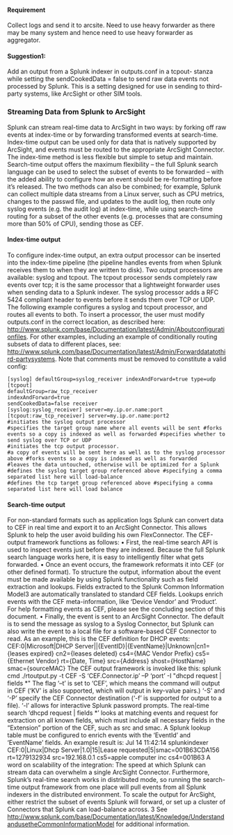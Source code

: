 #### Requirement
Collect logs and send it to arcsite. Need to use heavy forwarder as there may be many system and hence need to use heavy forwarder as aggregator.
#### Suggestion1:
Add an output from a Splunk indexer in outputs.conf in a tcpout- stanza while setting the sendCookedData = false to send raw data events not processed by Splunk. This is a setting designed for use in sending to third-party systems, like ArcSight or other SIM tools.

### Streaming Data from Splunk to ArcSight
Splunk can stream real-time data to ArcSight in two ways: by forking off raw events at index-time or by forwarding transformed events at search-time. Index-time output can be used only for data that is natively supported by ArcSight, and events must be routed to the appropriate ArcSight Connector. The index-time method is less flexible but simple to setup and maintain. Search-time output offers the maximum flexibility – the full Splunk search language can be used to select the subset of events to be forwarded – with the added ability to configure how an event should be re-formatting before it’s released. The two methods can also be combined; for example, Splunk can collect multiple data streams from a Linux server, such as CPU metrics, changes to the passwd file, and updates to the audit log, then route only syslog events (e.g. the audit log) at index-time, while using search-time routing for a subset of the other events (e.g. processes that are consuming more than 50% of CPU), sending those as CEF.

#### Index-time output

To configure index-time output, an extra output processor can be inserted into the index-time pipeline (the pipeline handles events from when Splunk receives them to when they are written to disk). Two output processors are available: syslog and tcpout. The tcpout processor sends completely raw events over tcp; it is the same processor that a lightweight forwarder uses when sending data to a Splunk indexer. The syslog processor adds a RFC 5424 compliant header to events before it sends them over TCP or UDP.
The following example configures a syslog and tcpout processor, and routes all events to both. To insert a processor, the user must modify outputs.conf in the correct location, as described here: http://www.splunk.com/base/Documentation/latest/Admin/Aboutconfigurationfiles. For other examples, including an example of conditionally routing subsets of data to different places, see: http://www.splunk.com/base/Documentation/latest/Admin/Forwarddatatothird-partysystems. Note that comments must be removed to constitute a valid config:
```
[syslog] defaultGroup=syslog_receiver indexAndForward=true type=udp
[tcpout]
defaultGroup=raw_tcp_receiver
indexAndForward=true
sendCookedData=false receiver
[syslog:syslog_receiver] server=my.ip.or.name:port
[tcpout:raw_tcp_receiver] server=my.ip.or.name:port2
#initiates the syslog output processor
#specifies the target group name where all events will be sent #forks events so a copy is indexed as well as forwarded #specifies whether to send syslog over TCP or UDP
#initiates the tcp output processor.
#a copy of events will be sent here as well as to the syslog processor above #forks events so a copy is indexed as well as forwarded
#leaves the data untouched, otherwise will be optimized for a Splunk
#defines the syslog target group referenced above #specifying a comma separated list here will load-balance
#defines the tcp target group referenced above #specifying a comma separated list here will load balance
```
#### Search-time output
For non-standard formats such as application logs Splunk can convert data to CEF in real time and export it to an ArcSight Connector. This allows Splunk to help the user avoid building his own FlexConnector. The CEF-output framework functions as follows:
• First, the real-time search API is used to inspect events just before they are indexed. Because the full Splunk search language works here, it is easy to intelligently filter what gets forwarded.
• Once an event occurs, the framework reformats it into CEF (or other defined format). To structure the output, information about the event must be made available by using Splunk functionality such as field extraction and lookups. Fields extracted to the Splunk Common Information Model3 are automatically translated to standard CEF fields. Lookups enrich events with the CEF meta-information, like ‘Device Vendor’ and ‘Product’. For help formatting events as CEF, please see the concluding section of this document.
• Finally, the event is sent to an ArcSight Connector. The default is to send the message as syslog to a Syslog Connector, but Splunk can also write the event to a local file for a software-based CEF Connector to read.
As an example, this is the CEF definition for DHCP events:
CEF:0|Microsoft|DHCP Server||{EventID}|{EventName}|Unknown|cn1={leases expired} cn2={leases deleted} cs4={MAC Vendor Prefix} cs5={Ethernet Vendor} rt={Date, Time} src={Address} shost={HostName} smac={sourceMAC}
The CEF output framework is invoked like this:
splunk cmd ./rtoutput.py -t CEF -S ‘CEF.Connector.ip’ –P ‘port’ -I "dhcpd request | fields *"
The flag ‘–t’ is set to ‘CEF’, which means the command will output in CEF (‘KV’ is also supported, which will output in key-value pairs.) ‘-S’ and ‘-P’ specify the CEF Connector destination (‘-f’ is supported for output to a file). ‘-l’ allows for interactive Splunk password prompts. The real-time search ‘dhcpd request | fields *’ looks at matching events and request for extraction on all known fields, which must include all necessary fields in the “Extension” portion of the CEF, such as src and smac. A Splunk lookup table must be configured to enrich events with the ‘EventId’ and ‘EventName’ fields.
An example result is: Jul 14 11:42:14 splunkindexer CEF:0|Linux|Dhcp Server|1.0|15|Lease requested|5|smac=001B63CDA156 rt=1279132934 src=192.168.0.1 cs5=apple computer inc cs4=001B63
A word on scalability of the integration: The speed at which Splunk can stream data can overwhelm a single ArcSight Connector. Furthermore, Splunk’s real-time search works in distributed mode, so running the search-time output framework from one place will pull events from all Splunk indexers in the distributed environment. To scale the output for ArcSight, either restrict the subset of events Splunk will forward, or set up a cluster of Connectors that Splunk can load-balance across.
3 See http://www.splunk.com/base/Documentation/latest/Knowledge/UnderstandandusetheCommonInformationModel for additional information.
